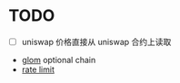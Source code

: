 # TODO

- [ ] uniswap 价格直接从 uniswap 合约上读取
- [glom](https://github.com/mahmoud/glom) optional chain
- [rate limit](https://github.com/tomasbasham/ratelimit)
